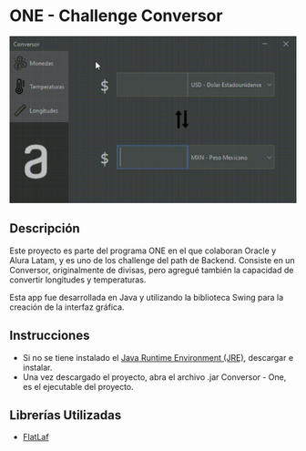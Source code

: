 # ONE - Challenge Conversor

![GIF Conversor](./assets/ConversorChallenge.gif)

## Descripción

Este proyecto es parte del programa ONE en el que colaboran Oracle y Alura Latam, y es uno de los challenge del path de Backend. Consiste en un Conversor, originalmente de divisas, pero agregué también la capacidad de convertir longitudes y temperaturas.

Esta app fue desarrollada en Java y utilizando la biblioteca Swing para la creación de la interfaz gráfica.

## Instrucciones

- Si no se tiene instalado el [Java Runtime Environment (JRE)](https://www.java.com/es/download/ie_manual.jsp), descargar e instalar.
- Una vez descargado el proyecto, abra el archivo .jar Conversor - One, es el ejecutable del proyecto.

## Librerías Utilizadas

- [FlatLaf](https://github.com/JFormDesigner/FlatLaf)